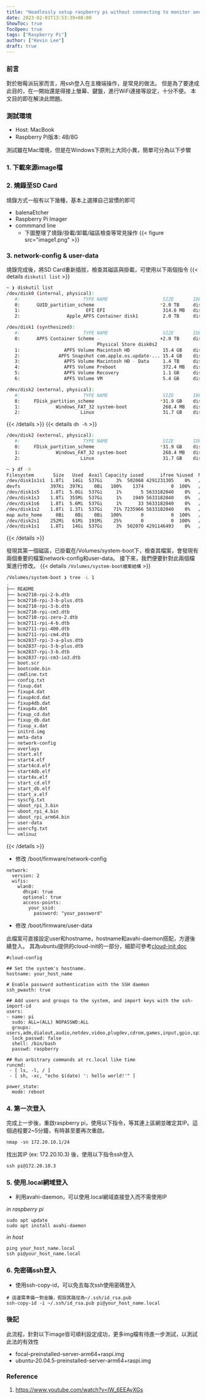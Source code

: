 ```yaml
---
title: "Headlessly setup raspberry pi without connecting to monitor and keyboard"
date: 2023-02-01T13:53:39+08:00
ShowToc: true
TocOpen: true
tags: ["Raspberry Pi"]
author: ["Kevin Lee"]
draft: true
---
```


### 前言
對於樹莓派玩家而言，用ssh登入在主機端操作，是常見的做法。
但是為了要達成此目的，在一開始還是得接上螢幕、鍵盤，進行WiFi連接等設定，十分不便。
本文目的即在解決此問題。

### 測試環境
- Host: MacBook
- Raspberry Pi版本: 4B/8G

測試雖在Mac環境，但是在Windows下原則上大同小異，簡單可分為以下步驟

### 1. 下載來源image檔

### 2. 燒錄至SD Card
燒錄方式一般有以下幾種，基本上選擇自己習慣的即可
- balenaEtcher
- Raspberry Pi Imager
- commmand line
  - 下圖整理了燒錄/掛載/卸載/磁區檢查等常見操作
    {{< figure src="image1.png" >}}

### 3. network-config & user-data
燒錄完成後，將SD Card重新插拔，檢查其磁區與掛載，可使用以下兩個指令
{{< details `diskutil list` >}}
```bash
~ ❯ diskutil list
/dev/disk0 (internal, physical):
   #:                       TYPE NAME                    SIZE       IDENTIFIER
   0:      GUID_partition_scheme                        *2.0 TB     disk0
   1:                        EFI ⁨EFI⁩                     314.6 MB   disk0s1
   2:                 Apple_APFS ⁨Container disk1⁩         2.0 TB     disk0s2

/dev/disk1 (synthesized):
   #:                       TYPE NAME                    SIZE       IDENTIFIER
   0:      APFS Container Scheme -                      +2.0 TB     disk1
                                 Physical Store disk0s2
   1:                APFS Volume ⁨Macintosh HD⁩            15.4 GB    disk1s1
   2:              APFS Snapshot ⁨com.apple.os.update-...⁩ 15.4 GB    disk1s1s1
   3:                APFS Volume ⁨Macintosh HD - Data⁩     1.4 TB     disk1s2
   4:                APFS Volume ⁨Preboot⁩                 372.4 MB   disk1s3
   5:                APFS Volume ⁨Recovery⁩                1.1 GB     disk1s4
   6:                APFS Volume ⁨VM⁩                      5.4 GB     disk1s5

/dev/disk2 (external, physical):
   #:                       TYPE NAME                    SIZE       IDENTIFIER
   0:     FDisk_partition_scheme                        *31.9 GB    disk2
   1:             Windows_FAT_32 ⁨system-boot⁩             268.4 MB   disk2s1
   2:                      Linux ⁨⁩                        31.7 GB    disk2s2
```
{{< /details >}}
{{< details `dh -h` >}}
```bash
/dev/disk2 (external, physical):
   #:                       TYPE NAME                    SIZE       IDENTIFIER
   0:     FDisk_partition_scheme                        *31.9 GB    disk2
   1:             Windows_FAT_32 ⁨system-boot⁩             268.4 MB   disk2s1
   2:                      Linux ⁨⁩                        31.7 GB    disk2s2

~ ❯ df -h
Filesystem       Size   Used  Avail Capacity iused      ifree %iused  Mounted on
/dev/disk1s1s1  1.8Ti   14Gi  537Gi     3%  502068 4291231305    0%   /
devfs           397Ki  397Ki    0Bi   100%    1374          0  100%   /dev
/dev/disk1s5    1.8Ti  5.0Gi  537Gi     1%       5 5633182040    0%   /System/Volumes/VM
/dev/disk1s3    1.8Ti  355Mi  537Gi     1%    1949 5633182040    0%   /System/Volumes/Preboot
/dev/disk1s6    1.8Ti  5.6Mi  537Gi     1%      33 5633182040    0%   /System/Volumes/Update
/dev/disk1s2    1.8Ti  1.3Ti  537Gi    71% 7235966 5633182040    0%   /System/Volumes/Data
map auto_home     0Bi    0Bi    0Bi   100%       0          0  100%   /System/Volumes/Data/home
/dev/disk2s1    252Mi   61Mi  191Mi    25%       0          0  100%   /Volumes/system-boot
/dev/disk1s1    1.8Ti   14Gi  537Gi     3%  502070 4291146493    0%   /System/Volumes/Update/mnt1
```
{{< /details >}}

發現其第一個磁區，已掛載在/Volumes/system-boot下，檢查其檔案，會發現有兩個重要的檔案network-config和user-data。
接下來，我們便要針對此兩個檔案進行修改。
{{< details `/Volumes/system-boot檔案結構` >}}
```bash
/Volumes/system-boot ❯ tree -L 1
.
├── README
├── bcm2710-rpi-2-b.dtb
├── bcm2710-rpi-3-b-plus.dtb
├── bcm2710-rpi-3-b.dtb
├── bcm2710-rpi-cm3.dtb
├── bcm2710-rpi-zero-2.dtb
├── bcm2711-rpi-4-b.dtb
├── bcm2711-rpi-400.dtb
├── bcm2711-rpi-cm4.dtb
├── bcm2837-rpi-3-a-plus.dtb
├── bcm2837-rpi-3-b-plus.dtb
├── bcm2837-rpi-3-b.dtb
├── bcm2837-rpi-cm3-io3.dtb
├── boot.scr
├── bootcode.bin
├── cmdline.txt
├── config.txt
├── fixup.dat
├── fixup4.dat
├── fixup4cd.dat
├── fixup4db.dat
├── fixup4x.dat
├── fixup_cd.dat
├── fixup_db.dat
├── fixup_x.dat
├── initrd.img
├── meta-data
├── network-config
├── overlays
├── start.elf
├── start4.elf
├── start4cd.elf
├── start4db.elf
├── start4x.elf
├── start_cd.elf
├── start_db.elf
├── start_x.elf
├── syscfg.txt
├── uboot_rpi_3.bin
├── uboot_rpi_4.bin
├── uboot_rpi_arm64.bin
├── user-data
├── usercfg.txt
└── vmlinuz
```
{{< /details >}}

* 修改 /boot/firmware/network-config
```
network:
  version: 2
  wifis:
    wlan0:
      dhcp4: true
      optional: true
      access-points:
        your_ssid:
          password: "your_password"
```
* 修改 /boot/firmware/user-data

此檔案可直接設定user和hostname，hostname和avahi-daemon搭配，方邊後續登入。
其為ubuntu提供的cloud-init的一部分，細節可參考[cloud-init doc](https://cloudinit.readthedocs.io/en/latest/reference/examples.html#)
```
#cloud-config

## Set the system's hostname.
hostname: your_host_name

# Enable password authentication with the SSH daemon
ssh_pwauth: true

## Add users and groups to the system, and import keys with the ssh-import-id
users:
- name: pi
  sudo: ALL=(ALL) NOPASSWD:ALL
  groups: users,adm,dialout,audio,netdev,video,plugdev,cdrom,games,input,gpio,spi,i2c,render,sudo
  lock_passwd: false
  shell: /bin/bash
  passwd: raspberry

## Run arbitrary commands at rc.local like time
runcmd:
 - [ ls, -l, / ]
 - [ sh, -xc, "echo $(date) ': hello world!'" ]

power_state:
  mode: reboot
```

### 4. 第一次登入
完成上一步後，重啟raspberry pi，使用以下指令，等其連上區網並確定其IP。這個過程要2~5分鐘，有時甚至要再次重啟。
```
nmap -sn 172.20.10.1/24
```
找出其IP (ex: 172.20.10.3) 後，使用以下指令ssh登入
```
ssh pi@172.20.10.3
```

### 5. 使用.local網域登入
* 利用avahi-daemon，可以使用.local網域直接登入而不需使用IP

_in raspberry pi_
```
sudo apt update
sudo apt install avahi-daemon
```
_in host_
```
ping your_host_name.local
ssh pi@your_host_name.local
```
### 6. 免密碼ssh登入
* 使用ssh-copy-id，可以免去每次ssh使用密碼登入
```
# 這邊需準備一對金鑰，假設其路徑為~/.ssh/id_rsa.pub
ssh-copy-id -i ~/.ssh/id_rsa.pub pi@your_host_name.local
```

### 後記
此流程，針對以下image皆可順利設定成功，更多img檔有待進一步測試，以測試此法的有效性
- focal-preinstalled-server-arm64+raspi.img
- ubuntu-20.04.5-preinstalled-server-arm64+raspi.img

### Reference
1. https://www.youtube.com/watch?v=IW_6EEAyXGs
